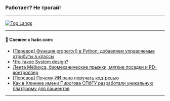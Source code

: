 ### Работает? Не трогай!

---
<!--
#### 🛠️ Technical stack:

![Java](https://img.shields.io/badge/Java-informational?logo=Oracle&style=flat&logoColor=white&color=FF4500)
![Kotlin](https://img.shields.io/badge/Kotlin-informational?logo=Kotlin&style=flat&logoColor=white&color=774D97)
![TS](https://img.shields.io/badge/TypeScript-informational?logo=typeScript&style=flat&logoColor=black&color=017acc)
![Python](https://img.shields.io/badge/Python-informational?logo=Python&style=flat&logoColor=black&color=ffdd54) <br>
![Spring](https://img.shields.io/badge/Spring-informational?logo=Spring&style=flat&logoColor=white&color=6DB33F) 
![SpringBoot](https://img.shields.io/badge/SpringBoot-informational?logo=SpringBoot&style=flat&logoColor=white&color=6DB33F)
![Nest](https://img.shields.io/badge/NestJS-informational?logo=NestJS&style=flat&logoColor=white&color=E0234E) 
![NodeJS](https://img.shields.io/badge/NodeJS-informational?logo=node.js&style=flat&logoColor=white&color=70A760)<br>
![PostgreSQL](https://img.shields.io/badge/PostgreSQL-informational?logo=PostgreSQL&style=flat&logoColor=white&color=DAA520)
![MongoDB](https://img.shields.io/badge/MongoDB-informational?logo=MongoDB&style=flat&logoColor=white&color=870000)
![Apache](https://img.shields.io/badge/Apache-informational?logo=apache&style=flat&logoColor=white&color=f74e28)

___ 
-->

<!--- #### 🛠️ : --->

[![Top Langs](https://github-readme-stats-82jvfl3w3-advtsettinggmailcoms-projects.vercel.app/api/top-langs/?username=zloylis&langs_count=10&hide_title=true&title_color=e6edf3&size_weight=0.5&count_weight=0.5&layout=compact&hide_progress=true&hide_border=true&theme=dracula)](https://github.com/zloylis)

<!---


####  :octocat:&nbsp;&nbsp; Статистика:

![GitHub stats](https://github-readme-stats-u2qms2cxw-advtsettinggmailcoms-projects.vercel.app/api?username=zloylis&show_icons=true&hide_border=true&theme=dracula&title_color=e6edf3&include_all_commits=true&count_private=true&hide_rank=false&hide_title=true&rank_icon=github)
-->
---

#### 💬 Свежее с habr.com:

<!-- BLOG-POST-LIST:START -->
- [[Перевод] Функция property&lpar;&rpar; в Python: добавляем управляемые атрибуты в классы](https://habr.com/ru/companies/otus/articles/859502/?utm_source=habrahabr&utm_medium=rss&utm_campaign=859502)
- [Что такое System design?](https://habr.com/ru/articles/859566/?utm_source=habrahabr&utm_medium=rss&utm_campaign=859566)
- [Лента Мёбиуса, биомеханические прыжки, мягкие посадки и PD-контроллер](https://habr.com/ru/articles/859586/?utm_source=habrahabr&utm_medium=rss&utm_campaign=859586)
- [[Перевод] Почему ИИ рано поручать код-ревью](https://habr.com/ru/articles/859582/?utm_source=habrahabr&utm_medium=rss&utm_campaign=859582)
- [Как в Клинике имени Пирогова СПбГУ разработали уникальную платформу для пациентов](https://habr.com/ru/companies/spbu/articles/859544/?utm_source=habrahabr&utm_medium=rss&utm_campaign=859544)
<!-- BLOG-POST-LIST:END -->

---
